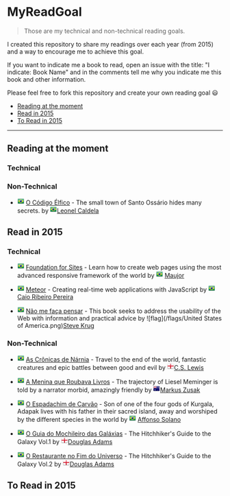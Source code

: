 # MyReadGoal

>Those are my technical and non-technical reading goals.

I created this repository to share my readings over each year (from 2015) and a way to encourage me to achieve this goal.

If you want to indicate me a book to read, open an issue with the title: "I indicate: Book Name" and in the comments tell me why you indicate me this book and other information.

Please feel free to fork this repository and create your own reading goal :smiley:

* [Reading at the moment](#reading-at-the-moment)
* [Read in 2015](#read-in-2015)
* [To Read in 2015](#to-read-in-2015)

----
## Reading at the moment

### Technical

### Non-Technical

* ![flag](/flags/Brazil.png)
 [O Código Élfico](www.buscape.com.br/o-codigo-elfico-leonel-caldela-8577343421.html) - The small town of Santo Ossário hides many secrets. by ![flag](/flags/Brazil.png)[Leonel Caldela](https://twitter.com/leonelcaldela)


## Read in 2015

### Technical

* ![flag](/flags/Brazil.png) [Foundation for Sites](http://novatec.com.br/livros/foundation/) - Learn how to create web pages using the most advanced responsive framework of the world by ![flag](/flags/Brazil.png) [Maujor](https://twitter.com/maujor)

* ![flag](/flags/Brazil.png) [Meteor](www.casadocodigo.com.br/products/livroa-meteor) - Creating real-time web applications with JavaScript by ![flag](/flags/Brazil.png) [Caio Ribeiro Pereira](https://twitter.com/crp_underground)

* ![flag](/flags/Brazil.png) [Não me faça pensar](www.buscape.com.br/nao-me-faca-pensar-uma-abordagem-de-bom-senso-a-usabilidade-na-web-2-ed-2008-steve-krug-8576082713.html) - This book seeks to address the usability of the Web with information and practical advice by ![flag](/flags/United States of America.png)[Steve Krug](https://twitter.com/skrug)

### Non-Technical

* ![flag](/flags/Brazil.png) [As Crônicas de Nárnia](www.buscape.com.br/as-cronicas-de-narnia-volume-unico-clive-staples-lewis-857827069x.html) - Travel to the end of the world, fantastic creatures and epic battles between good and evil by ![flag](/flags/England.png)[C.S. Lewis](http://en.wikipedia.org/wiki/C._S._Lewis)

* ![flag](/flags/Brazil.png) [A Menina que Roubava Livros](www.buscape.com.br/a-menina-que-roubava-livros-markus-zusak-8598078174.html) - The trajectory of Liesel Meminger is told by a narrator morbid, amazingly friendly by ![flag](/flags/Australia.png)[Markus Zusak](https://twitter.com/markus_zusak)

* ![flag](/flags/Brazil.png) [O Espadachim de Carvão](www.buscape.com.br/o-espadachim-de-carvao-affonso-solano-8577343340.html) - Son of one of the four gods of Kurgala, Adapak lives with his father in their sacred island, away and worshiped by the different species in the world by ![flag](/flags/Brazil.png) [Affonso Solano](https://twitter.com/affonsosolano)

* ![flag](/flags/Brazil.png) [O Guia do Mochileiro das Galáxias](www.buscape.com.br/o-guia-do-mochileiro-das-galaxias-douglas-adams-8599296574.html) - The Hitchhiker's Guide to the Galaxy Vol.1 by ![flag](/flags/England.png)[Douglas Adams](http://en.wikipedia.org/wiki/Douglas_Adams)

* ![flag](/flags/Brazil.png) [O Restaurante no Fim do Universo](www.buscape.com.br/o-restaurante-no-fim-do-universo-douglas-adams-8599296582.html) - The Hitchhiker's Guide to the Galaxy Vol.2 by ![flag](/flags/England.png)[Douglas Adams](http://en.wikipedia.org/wiki/Douglas_Adams)

## To Read in 2015
